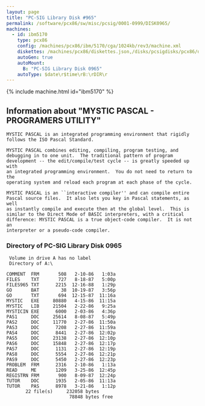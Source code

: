 ```yaml
---
layout: page
title: "PC-SIG Library Disk #965"
permalink: /software/pcx86/sw/misc/pcsig/0001-0999/DISK0965/
machines:
  - id: ibm5170
    type: pcx86
    config: /machines/pcx86/ibm/5170/cga/1024kb/rev3/machine.xml
    diskettes: /machines/pcx86/diskettes.json,/disks/pcsigdisks/pcx86/diskettes.json
    autoGen: true
    autoMount:
      B: "PC-SIG Library Disk 0965"
    autoType: $date\r$time\rB:\rDIR\r
---
```


{% include machine.html id="ibm5170" %}

## Information about "MYSTIC PASCAL - PROGRAMERS UTILITY"

    MYSTIC PASCAL is an integrated programming environment that rigidly
    follows the ISO Pascal Standard.
    
    MYSTIC PASCAL combines editing, compiling, program testing, and
    debugging in to one unit.  The traditional pattern of program
    development -- the edit/compile/test cycle -- is greatly speeded up with
    an integrated programming environment.  You do not need to return to the
    operating system and reload each program at each phase of the cycle.
    
    MYSTIC PASCAL is an ``interactive compiler'' and can compile entire
    Pascal source files.  It also lets you key in Pascal statements, as well
    as instantly compile and execute then at the global level.  This is
    similar to the Direct Mode of BASIC interpreters, with a critical
    difference: MYSTIC PASCAL is a true object-code compiler.  It is not an
    interpreter or a pseudo-code compiler.

### Directory of PC-SIG Library Disk 0965

     Volume in drive A has no label
     Directory of A:\

    COMMENT  FRM       508   2-10-86   1:03a
    FILES    TXT       727   8-18-87   5:00p
    FILES965 TXT      2215  12-16-88   1:29p
    GO       BAT        38  10-19-87   3:56p
    GO       TXT       694  12-15-87  11:16a
    MYSTIC   EXE     80880   4-15-86  11:15a
    MYSTIC   LIB     21504   2-22-86   9:25a
    MYSTICIN EXE      6000   2-03-86   4:36p
    PAS1     DOC     25614   8-08-87   5:49p
    PAS2     DOC     11770   2-27-86  11:50a
    PAS3     DOC      7208   2-27-86  11:59a
    PAS4     DOC      8441   2-27-86  12:02p
    PAS5     DOC     23138   2-27-86  12:10p
    PAS6     DOC     15848   2-27-86  12:17p
    PAS7     DOC      1131   2-27-86  12:19p
    PAS8     DOC      5554   2-27-86  12:21p
    PAS9     DOC      5450   2-27-86  12:23p
    PROBLEM  FRM      2316   2-10-86   1:13a
    READ     ME       1209   3-25-86  12:45p
    REGISTRN FRM       900   8-09-87  12:24p
    TUTOR    DOC      1935   2-05-86  11:13a
    TUTOR    PAS      8978   3-21-86   1:12p
           22 file(s)     232058 bytes
                           78848 bytes free
